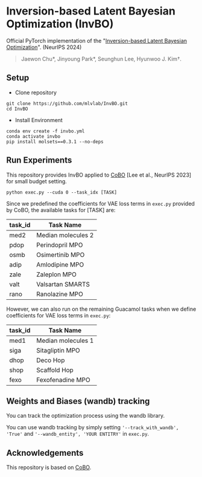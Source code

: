 # Inversion-based Latent Bayesian Optimization (InvBO)

Official PyTorch implementation of the "[Inversion-based Latent Bayesian Optimization](https://arxiv.org/pdf/2411.05330)".
(NeurIPS 2024)

> Jaewon Chu*, Jinyoung Park*, Seunghun Lee, Hyunwoo J. Kim†.

## Setup
- Clone repository
```
git clone https://github.com/mlvlab/InvBO.git
cd InvBO
```
- Install Environment
```
conda env create -f invbo.yml
conda activate invbo
pip install molsets==0.3.1 --no-deps
```

## Run Experiments
This repository provides InvBO applied to [CoBO](https://arxiv.org/pdf/2310.20258) [Lee et al., NeurIPS 2023] for small budget setting.
```
python exec.py --cuda 0 --task_idx [TASK]
```
Since we predefined the coefficients for VAE loss terms in `exec.py` provided by CoBO, the available tasks for [TASK] are:

| task_id |      Task Name      |
|---------|---------------------|
|  med2   | Median molecules 2  |
|  pdop   | Perindopril MPO     |
|  osmb   | Osimertinib MPO     |
|  adip   | Amlodipine MPO      |
|  zale   | Zaleplon MPO        |
|  valt   | Valsartan SMARTS    |
|  rano   | Ranolazine MPO      |

However, we can also run on the remaining Guacamol tasks when we define coefficients for VAE loss terms in `exec.py`:

| task_id |      Task Name      |
|---------|---------------------|
|  med1   | Median molecules 1  |
|  siga   | Sitagliptin MPO     |
|  dhop   | Deco Hop            |
|  shop   | Scaffold Hop        |
|  fexo   | Fexofenadine MPO    |

## Weights and Biases (wandb) tracking
You can track the optimization process using the wandb library.

You can use wandb tracking by simply setting `'--track_with_wandb', 'True'` and `'--wandb_entity', 'YOUR ENTITRY'` in `exec.py`.

## Acknowledgements
This repository is based on [CoBO](https://github.com/mlvlab/CoBO).
